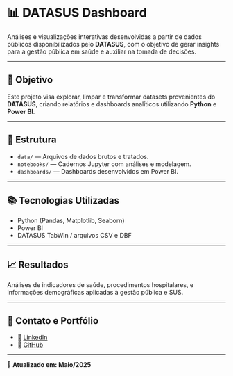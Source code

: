 # 📊 DATASUS Dashboard

Análises e visualizações interativas desenvolvidas a partir de dados públicos disponibilizados pelo **DATASUS**, com o objetivo de gerar insights para a gestão pública em saúde e auxiliar na tomada de decisões.

---

## 📌 Objetivo

Este projeto visa explorar, limpar e transformar datasets provenientes do **DATASUS**, criando relatórios e dashboards analíticos utilizando **Python** e **Power BI**.

---

## 📂 Estrutura

- `data/` — Arquivos de dados brutos e tratados.
- `notebooks/` — Cadernos Jupyter com análises e modelagem.
- `dashboards/` — Dashboards desenvolvidos em Power BI.

---

## 📚 Tecnologias Utilizadas

- Python (Pandas, Matplotlib, Seaborn)
- Power BI
- DATASUS TabWin / arquivos CSV e DBF

---

## 📈 Resultados

Análises de indicadores de saúde, procedimentos hospitalares, e informações demográficas aplicadas à gestão pública e SUS.

---

## 📌 Contato e Portfólio

- 🔗 [LinkedIn](https://linkedin.com/in/luccas-silva)
- 🔗 [GitHub](https://github.com/LSDataScience)

---

**📝 Atualizado em: Maio/2025**
